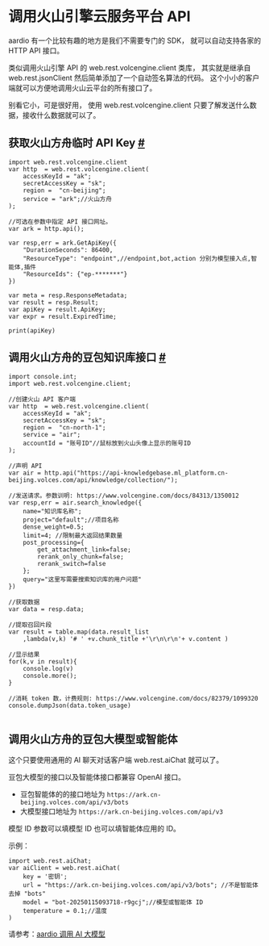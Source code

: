 # 调用火山引擎云服务平台 API

aardio 有一个比较有趣的地方是我们不需要专门的 SDK，
就可以自动支持各家的 HTTP API 接口。

类似调用火山引擎 API 的 web.rest.volcengine.client 类库，
其实就是继承自 web.rest.jsonClient 然后简单添加了一个自动签名算法的代码。
这个小小的客户端就可以方便地调用火山云平台的所有接口了。

别看它小，可是很好用，
使用 web.rest.volcengine.client 只要了解发送什么数据，接收什么数据就可以了。

##  获取火山方舟临时 API Key <a id="GetApiKey" href="#GetApiKey">&#x23;</a>


```aardio
import web.rest.volcengine.client
var http  = web.rest.volcengine.client(
	accessKeyId = "ak";
	secretAccessKey = "sk"; 
	region =  "cn-beijing"; 
	service = "ark";//火山方舟
);

//可选在参数中指定 API 接口网址。
var ark = http.api();

var resp,err = ark.GetApiKey({
	"DurationSeconds": 86400,
	"ResourceType": "endpoint",//endpoint,bot,action 分别为模型接入点,智能体,插件
	"ResourceIds": {"ep-*******"}
})

var meta = resp.ResponseMetadata;
var result = resp.Result;
var apiKey = result.ApiKey;
var expr = result.ExpiredTime;

print(apiKey)
```

## 调用火山方舟的豆包知识库接口 <a id="knowledge" href="#knowledge ">&#x23;</a>


```aardio 
import console.int;
import web.rest.volcengine.client;

//创建火山 API 客户端
var http  = web.rest.volcengine.client(
	accessKeyId = "ak";
	secretAccessKey = "sk"; 
	region =  "cn-north-1"; 
	service = "air";
	accountId = "账号ID"//鼠标放到火山头像上显示的账号ID
);

//声明 API 
var air = http.api("https://api-knowledgebase.ml_platform.cn-beijing.volces.com/api/knowledge/collection/");

//发送请求。参数训明: https://www.volcengine.com/docs/84313/1350012
var resp,err = air.search_knowledge({
	name="知识库名称";
	project="default";//项目名称
	dense_weight=0.5;
	limit=4; //限制最大返回结果数量
	post_processing={
		get_attachment_link=false;
		rerank_only_chunk=false;
		rerank_switch=false		
	};
	query="这里写需要搜索知识库的用户问题"	
})

//获取数据
var data = resp.data;

//提取召回片段
var result = table.map(data.result_list
	,lambda(v,k) '# ' +v.chunk_title +'\r\n\r\n'+ v.content )

//显示结果
for(k,v in result){
	console.log(v)
	console.more();
}

//消耗 token 数，计费规则: https://www.volcengine.com/docs/82379/1099320
console.dumpJson(data.token_usage)


```

## 调用火山方舟的豆包大模型或智能体

这个只要使用通用的 AI 聊天对话客户端 web.rest.aiChat 就可以了。

豆包大模型的接口以及智能体接口都兼容 OpenAI 接口。  
- 豆包智能体的的接口地址为 `https://ark.cn-beijing.volces.com/api/v3/bots`
- 大模型接口地址为 `https://ark.cn-beijing.volces.com/api/v3`

模型 ID 参数可以填模型 ID 也可以填智能体应用的 ID。

示例：

```aardio
import web.rest.aiChat;
var aiClient = web.rest.aiChat(    
    key = '密钥';
    url = "https://ark.cn-beijing.volces.com/api/v3/bots"; //不是智能体去掉 "bots"
    model = "bot-20250115093718-r9gcj";//模型或智能体 ID
    temperature = 0.1;//温度 
)
```

请参考：[aardio 调用 AI 大模型](aiChat.md)